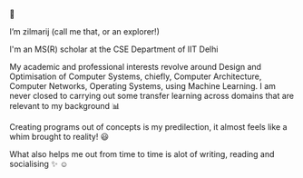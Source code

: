  👋 
 
I’m zilmarij (call me that, or an explorer!)

I'm an MS(R) scholar at the CSE Department of IIT Delhi

My academic and professional interests revolve around Design and Optimisation of Computer Systems, chiefly, Computer Architecture, Computer Networks, Operating Systems, using Machine Learning. I am never closed to carrying out some transfer learning across domains that are relevant to my background  :bar_chart:


Creating programs out of concepts is my predilection, it almost feels like a whim brought to reality! :smiley:

What also helps me out from time to time is alot of writing, reading and socialising :sparkles: :relaxed:

<!---
zilmarij/zilmarij is a ✨ special ✨ repository because its `README.md` (this file) appears on your GitHub profile.
You can click the Preview link to take a look at your changes.
--->
